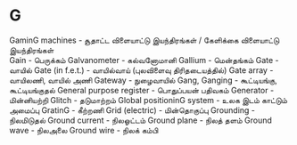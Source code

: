 # G
GaminG machines - சூதாட்ட விளையாட்டு இயந்திரங்கள் / கேளிக்கை விளையாட்டு இயந்திரங்கள்\
Gain - பெருக்கம்
Galvanometer - கல்வனோமானி
Gallium - மென்தங்கம்
Gate - வாயில்
Gate (in f.e.t.) - வாயில்வாய் (புலவிளைவு திரிதடையத்தில்)
Gate array - வாயிலணி, வாயில் அணி
Gateway - நுழைவாயில்
Gang, Ganging - கூட்டியங்கு, கூட்டியங்குதல்
General purpose register - பொதுப்பயன் பதிவகம்
Generator - மின்னியற்றி
Glitch - தடுமாற்றம்
Global positioninG system - உலக இடம் காட்டும் அமைப்பு
GratinG - கீற்றணி
Grid (electric) - மின்தொகுப்பு
Grounding - நிலமிடுதல்
Ground current - நிலஓட்டம்
Ground plane - நிலத் தளம்
Ground wave - நிலஅலை
Ground wire - நிலக் கம்பி